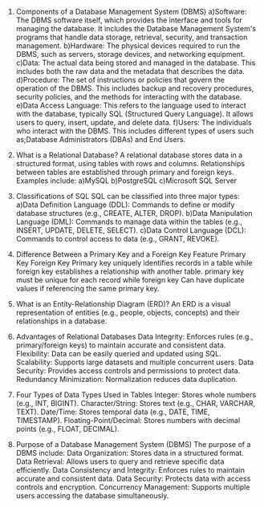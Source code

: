 1. Components of a Database Management System (DBMS)
a)Software: The DBMS software itself, which provides the interface and tools for managing the database. It includes the Database Management System's programs that handle data storage, retrieval, security, and transaction management.
b)Hardware: The physical devices required to run the DBMS, such as servers, storage devices, and networking equipment.
c)Data: The actual data being stored and managed in the database. This includes both the raw data and the metadata that describes the data.
d)Procedure: The set of instructions or policies that govern the operation of the DBMS. This includes backup and recovery procedures, security policies, and the methods for interacting with the database.
e)Data Access Language: This refers to the language used to interact with the database, typically SQL (Structured Query Language). It allows users to query, insert, update, and delete data.
f)Users: The individuals who interact with the DBMS. This includes different types of users such as;Database Administrators (DBAs) and End Users.

2. What is a Relational Database?
A relational database stores data in a structured format, using tables with rows and columns. Relationships between tables are established through primary and foreign keys.
Examples include:
a)MySQL
b)PostgreSQL
c)Microsoft SQL Server

3. Classifications of SQL
SQL can be classified into three major types:
a)Data Definition Language (DDL): Commands to define or modify database structures (e.g., CREATE, ALTER, DROP).
b)Data Manipulation Language (DML): Commands to manage data within the tables (e.g., INSERT, UPDATE, DELETE, SELECT).
c)Data Control Language (DCL): Commands to control access to data (e.g., GRANT, REVOKE).

5. Difference Between a Primary Key and a Foreign Key
Feature	Primary Key	Foreign Key
Primary key	uniquely identifies records in a table while foreign key establishes a relationship with another table.
primary key must be unique for each record while foreign key Can have duplicate values if referencing the same primary key.

6. What is an Entity-Relationship Diagram (ERD)?
An ERD is a visual representation of entities (e.g., people, objects, concepts) and their relationships in a database.

7. Advantages of Relational Databases
Data Integrity: Enforces rules (e.g., primary/foreign keys) to maintain accurate and consistent data.
Flexibility: Data can be easily queried and updated using SQL.
Scalability: Supports large datasets and multiple concurrent users.
Data Security: Provides access controls and permissions to protect data.
Redundancy Minimization: Normalization reduces data duplication.

7. Four Types of Data Types Used in Tables
Integer: Stores whole numbers (e.g., INT, BIGINT).
Character/String: Stores text (e.g., CHAR, VARCHAR, TEXT).
Date/Time: Stores temporal data (e.g., DATE, TIME, TIMESTAMP).
Floating-Point/Decimal: Stores numbers with decimal points (e.g., FLOAT, DECIMAL).

8. Purpose of a Database Management System (DBMS)
The purpose of a DBMS include:
Data Organization: Stores data in a structured format.
Data Retrieval: Allows users to query and retrieve specific data efficiently.
Data Consistency and Integrity: Enforces rules to maintain accurate and consistent data.
Data Security: Protects data with access controls and encryption.
Concurrency Management: Supports multiple users accessing the database simultaneously.
